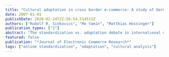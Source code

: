 ```yaml
---
title: "Cultural adaptation in cross border e-commerce: A study of German companies"
date: 2007-01-01
publishDate: 2020-02-24T22:56:54.514513Z
authors: ["Rudolf R. Sinkovics", "Mo Yamin", "Matthias Hossinger"]
publication_types: ["2"]
abstract: "The standardization vs. adaptation debate in international marketing is still ongoing, yet, in the online realm the discussion is only just emerging. While practitioners are excited to jump on the online communication and commerce bandwagon, empirical research on the issue of online standardization vs. adaptation is still relatively limited and mostly concerns US firms. This paper explores 100 German companies' domestic, U.S., U.K. and Latin American websites and employs a cultural value analysis. We build on Hofstede's and Hall's cultural framework. Findings suggest that cultural value depiction is not very strong in the relevant markets, thus a certain degree of 'cultural alienation' takes place. It is suggested that to engage better with their customer and reach better cultural congruency companies need to work harder on developing culturally adapted websites."
featured: false
publication: "*Journal of Electronic Commerce Research*"
tags: ["online standardization", "adaptation", "cultural analysis"]
---
```


